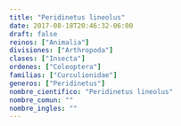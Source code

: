 ```yaml
---
title: "Peridinetus lineolus"
date: 2017-08-18T20:46:32-06:00
draft: false
reinos: ["Animalia"]
divisiones: ["Arthropoda"]
clases: ["Insecta"]
ordenes: ["Coleoptera"]
familias: ["Curculionidae"]
generos: ["Peridinetus"]
nombre_cientifico: "Peridinetus lineolus"
nombre_comun: ""
nombre_ingles: ""
---
```

